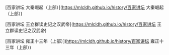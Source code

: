 [百家讲坛 大秦崛起（上部）](https://mlcldh.github.io/history/百家讲坛 大秦崛起（上部）)

[百家讲坛 王立群读史记之汉武帝](https://mlcldh.github.io/history/百家讲坛 王立群读史记之汉武帝)

[百家讲坛 雍正十三年（上部）](https://mlcldh.github.io/history/百家讲坛 雍正十三年（上部）)


